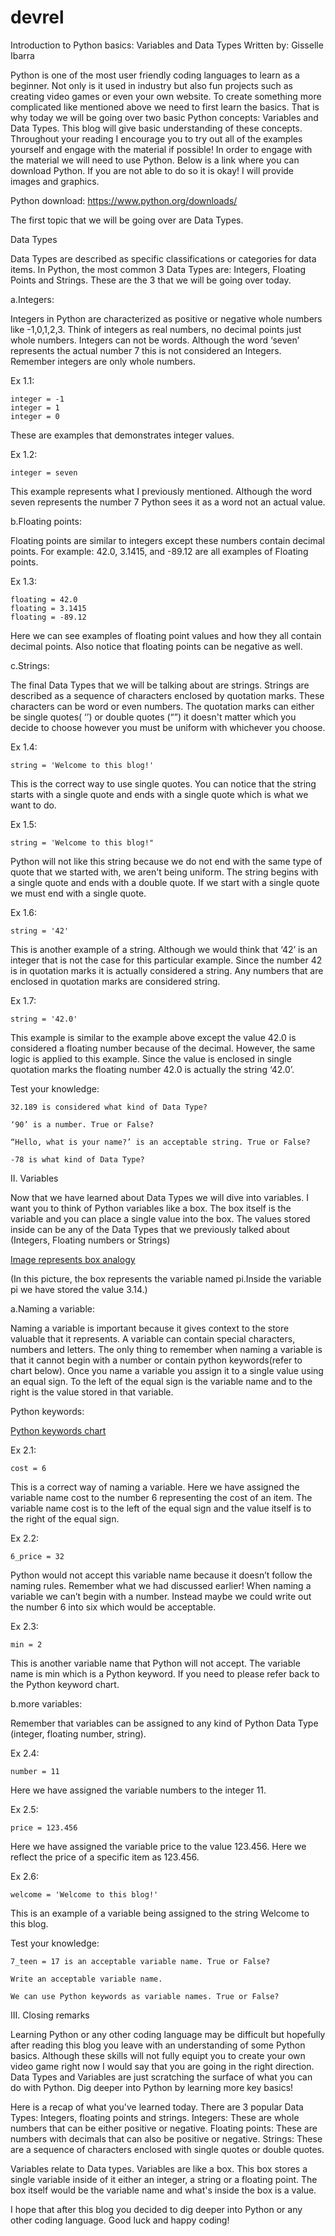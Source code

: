 # devrel

Introduction to Python basics: Variables and Data Types
Written by: Gisselle Ibarra


Python is one of the most user friendly coding languages to learn as a beginner. Not only is it used in industry but also fun projects such as creating video games or even your own website. To create something more complicated like mentioned above we need to first learn the basics. That is why today we will be going over two basic Python concepts: Variables and Data Types. This blog will give basic understanding of these concepts. Throughout your reading I encourage you to try out all of the examples yourself and engage with the material if possible! In order to engage with the material we will need to use Python. Below is a link where you can download Python. If you are not able to do so it is okay! I will provide images and graphics. 

Python download: https://www.python.org/downloads/



The first topic that we will be going over are Data Types. 

Data Types

Data Types are described as specific classifications or categories for data items. In Python, the most common 3 Data Types are: Integers, Floating Points and Strings. These are the 3 that we will be going over today. 

a.Integers:

Integers in Python are characterized as positive or negative whole numbers like -1,0,1,2,3. Think of integers as real numbers, no decimal points just whole numbers. Integers can not be words. Although the word ‘seven’ represents the actual number 7 this is not considered an Integers. Remember integers are only whole numbers. 

Ex 1.1:

	integer = -1
	integer = 1
	integer = 0

These are examples that demonstrates integer values. 

Ex 1.2:

	integer = seven


This example represents what I previously mentioned. Although the word seven represents the number 7 Python sees it as a word not an actual value.


b.Floating points:

Floating points are similar to integers except these numbers contain decimal points. For example: 42.0, 3.1415, and -89.12 are all examples of Floating points. 

Ex 1.3:

	floating = 42.0
	floating = 3.1415
	floating = -89.12

Here we can see examples of floating point values and how they all contain decimal points. Also notice that floating points can be negative as well.

c.Strings:

The final Data Types that we will be talking about are strings. Strings are described as a sequence of characters enclosed by quotation marks. These characters can be word or even numbers. The quotation marks can either be single quotes( ‘’) or double quotes (“”) it doesn't matter which you decide to choose however you must be uniform with whichever you choose. 

Ex 1.4: 

	string = 'Welcome to this blog!'

This is the correct way to use single quotes. You can notice that the string starts with a single quote and ends with a single quote which is what we want to do.

Ex 1.5: 

	string = 'Welcome to this blog!"

Python will not like this string because we do not end with the same type of quote that we started with, we aren't being uniform. The string begins with a single quote and ends with a double quote. If we start with a single quote we must end with a single quote. 

Ex 1.6:

	string = '42'

This is another example of a string. Although we would think that ‘42’ is an integer that is not the case for this particular example. Since the number 42 is in quotation marks it is actually considered a string. Any numbers that are enclosed in quotation marks are considered string. 

Ex 1.7:

	string = '42.0'

This example is similar to the example above except the value 42.0 is considered a floating number because of the decimal. However, the same logic is applied to this example. Since the value is enclosed in single quotation marks the floating number 42.0 is actually the string ‘42.0’.

Test your knowledge:

	32.189 is considered what kind of Data Type?
	
	‘90’ is a number. True or False?
	
	“Hello, what is your name?’ is an acceptable string. True or False?
	
	-78 is what kind of Data Type?




II. Variables

Now that we have learned about Data Types we will dive into variables. I want you to think of Python variables like a box. The box itself is the variable and you can place a single value into the box. The values stored inside can be any of the Data Types that we previously talked about (Integers, Floating numbers or Strings)

[Image represents box analogy](https://www.hackerearth.com/practice/python/getting-started/python-variables/tutorial/)

(In this picture, the box represents the variable named pi.Inside the variable pi we have stored the value 3.14.)


a.Naming a variable:

Naming a variable is important because it gives context to the store valuable that it represents. A variable can contain special characters, numbers and letters. The only thing to remember when naming a variable is that it cannot begin with a number or contain python keywords(refer to chart below). Once you name a variable you assign it to a single value using an equal sign. To the left of the equal sign is the variable name and to the right is the value stored in that variable. 


Python keywords:

[Python keywords chart](https://www.journaldev.com/13996/python-keywords-identifiers)


Ex 2.1: 

	cost = 6


This is a correct way of naming a variable. Here we have assigned the variable name cost to the number 6 representing the cost of an item. The variable name cost is to the left of the equal sign and the value itself is to the right of the equal sign. 

Ex 2.2:

	6_price = 32


Python would not accept this variable name because it doesn’t follow the naming rules. Remember what we had discussed earlier! When naming a variable we can’t begin with a number. Instead maybe we could write out the number 6 into six which would be acceptable. 

Ex 2.3:

	min = 2


This is another variable name that Python will not accept. The variable name is min which is a Python keyword. If you need to please refer back to the Python keyword chart. 


b.more variables:

Remember that variables can be assigned to any kind of Python Data Type (integer, floating number, string). 

Ex 2.4:

	number = 11



Here we have assigned the variable numbers to the integer 11.

Ex 2.5:

	price = 123.456

Here we have assigned the variable price to the value 123.456. Here we reflect the price of a specific item as 123.456.

Ex 2.6:

	welcome = 'Welcome to this blog!'

This is an example of a variable being assigned to the string Welcome to this blog. 


Test your knowledge:

	7_teen = 17 is an acceptable variable name. True or False?
	
	Write an acceptable variable name.
	
	We can use Python keywords as variable names. True or False?


III. Closing remarks

Learning Python or any other coding language may be difficult but hopefully after reading this blog you leave with an understanding of some Python basics. Although these skills will not fully equipt you to create your own video game right now I would say that you are going in the right direction. Data Types and Variables are just scratching the surface of what you can do with Python. Dig deeper into Python by learning more key basics! 

Here is a recap of what you've learned today. There are 3 popular Data Types: Integers, floating points and strings. 
Integers: These are whole numbers that can be either positive or negative.
Floating points: These are numbers with decimals that can also be positive or negative. 
Strings: These are a sequence of characters enclosed with single quotes or double quotes. 

Variables relate to Data types. Variables are like a box. This box stores a single variable inside of it either an integer, a string or a floating point. The box itself would be the variable name and what's inside the box is a value. 


I hope that after this blog you decided to dig deeper into Python or any other coding language. Good luck and happy coding!







